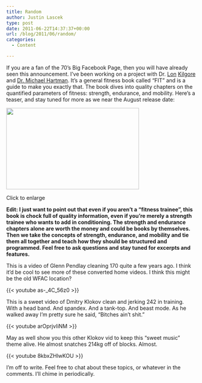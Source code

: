 ```yaml
---
title: Random
author: Justin Lascek
type: post
date: 2011-06-22T14:37:37+00:00
url: /blog/2011/06/random/
categories:
  - Content

---
```

<p style="text-align: left;">
  If you are a fan of the 70&#8217;s Big Facebook Page, then you will have already seen this announcement. I&#8217;ve been working on a project with Dr. <a href="http://lonkilgore.com/">Lon</a> <a href="http://killustrated.com/">Kilgore</a> and <a href="http://www.doctorhartmanblog.com/">Dr. Michael Hartman</a>. It&#8217;s a general fitness book called &#8220;FIT&#8221; and is a guide to make you exactly that. The book dives into quality chapters on the quantified parameters of fitness: strength, endurance, and mobility. Here&#8217;s a teaser, and stay tuned for more as we near the August release date:
</p>

<div id="attachment_4626" style="width: 363px" class="wp-caption aligncenter">
  <a href="/2011/06/247995_1667417340124_1678025234_1146486_6449237_n.jpg"><img aria-describedby="caption-attachment-4626" data-attachment-id="4626" data-permalink="/blog/2011/06/random/247995_1667417340124_1678025234_1146486_6449237_n/" data-orig-file="/2011/06/247995_1667417340124_1678025234_1146486_6449237_n.jpg" data-orig-size="720,443" data-comments-opened="1" data-image-meta="{&quot;aperture&quot;:&quot;0&quot;,&quot;credit&quot;:&quot;&quot;,&quot;camera&quot;:&quot;&quot;,&quot;caption&quot;:&quot;&quot;,&quot;created_timestamp&quot;:&quot;0&quot;,&quot;copyright&quot;:&quot;&quot;,&quot;focal_length&quot;:&quot;0&quot;,&quot;iso&quot;:&quot;0&quot;,&quot;shutter_speed&quot;:&quot;0&quot;,&quot;title&quot;:&quot;&quot;}" data-image-title="247995_1667417340124_1678025234_1146486_6449237_n" data-image-description="" data-medium-file="/2011/06/247995_1667417340124_1678025234_1146486_6449237_n.jpg" data-large-file="/2011/06/247995_1667417340124_1678025234_1146486_6449237_n.jpg" class="size-full wp-image-4626 " title="247995_1667417340124_1678025234_1146486_6449237_n" src="/2011/06/247995_1667417340124_1678025234_1146486_6449237_n.jpg" alt="" width="353" height="217" /></a>
  
  <p id="caption-attachment-4626" class="wp-caption-text">
    Click to enlarge
  </p>
</div>

**Edit: I just want to point out that even if you aren&#8217;t a &#8220;fitness trainee&#8221;, this book is chock full of quality information, even if you&#8217;re merely a strength trainee who wants to add in conditioning. The strength and endurance chapters alone are worth the money and could be books by themselves. Then we take the concepts of strength, endurance, and mobility and tie them all together and teach how they should be structured and programmed. Feel free to ask questions and stay tuned for excerpts and features.** 

This is a video of Glenn Pendlay cleaning 170 quite a few years ago. I think it&#8217;d be cool to see more of these converted home videos. I think this might be the old WFAC location?
  
{{< youtube as-_4C_56z0 >}}
  

  
This is a sweet video of Dmitry Klokov clean and jerking 242 in training. With a head band. And spandex. And a tank-top. And beast mode. As he walked away I&#8217;m pretty sure he said, &#8220;Bitches ain&#8217;t shit.&#8221;
  
{{< youtube arOprjvIiNM >}}
  

  
May as well show you this other Klokov vid to keep this &#8220;sweet music&#8221; theme alive. He almost snatches 214kg off of blocks. Almost.
  
{{< youtube 8kbxZHlwKOU >}}
  

  
I&#8217;m off to write. Feel free to chat about these topics, or whatever in the comments. I&#8217;ll chime in periodically.
